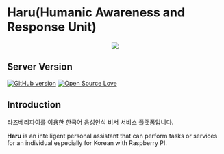 
Haru(Humanic Awareness and Response Unit) 
===============================================================================

<p align="center">
  <img src="http://i.imgur.com/0TUUXZO.png">
</p>

## Server Version
[![GitHub version](https://badge.fury.io/gh/boennemann%2Fbadges.svg)](http://badge.fury.io/gh/boennemann%2Fbadges)
[![Open Source Love](https://badges.frapsoft.com/os/mit/mit.svg?v=102)](https://github.com/ellerbrock/open-source-badge/)

## Introduction
라즈베리파이를 이용한 한국어 음성인식 비서 서비스 플랫폼입니다. 

**Haru** is an intelligent personal assistant that can perform tasks or services for an individual especially for Korean with Raspberry PI.
